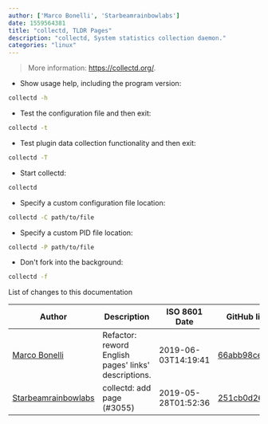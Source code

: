 ```yaml
---
author: ['Marco Bonelli', 'Starbeamrainbowlabs']
date: 1559564381
title: "collectd, TLDR Pages"
description: "collectd, System statistics collection daemon."
categories: "linux"
---
```

> More information: <https://collectd.org/>.

- Show usage help, including the program version:

```bash
collectd -h
```

- Test the configuration file and then exit:

```bash
collectd -t
```

- Test plugin data collection functionality and then exit:

```bash
collectd -T
```

- Start collectd:

```bash
collectd
```

- Specify a custom configuration file location:

```bash
collectd -C path/to/file
```

- Specify a custom PID file location:

```bash
collectd -P path/to/file
```

- Don't fork into the background:

```bash
collectd -f
```
List of changes to this documentation


Author | Description | ISO 8601 Date | GitHub link
------|-----|-----|-----
[Marco Bonelli](mailto:marco@mebeim.net) | Refactor: reword English pages' links' descriptions. | 2019-06-03T14:19:41 | [66abb98ce935](https://github.com/tldr-pages/tldr/commit/66abb98ce935c0f4516bf30c4d6da72180d5a3ab)
[Starbeamrainbowlabs](mailto:sbrl@starbeamrainbowlabs.com) | collectd: add page (#3055) | 2019-05-28T01:52:36 | [251cb0d26c18](https://github.com/tldr-pages/tldr/commit/251cb0d26c18746c6380a7179e0755f8ec72a72a)

